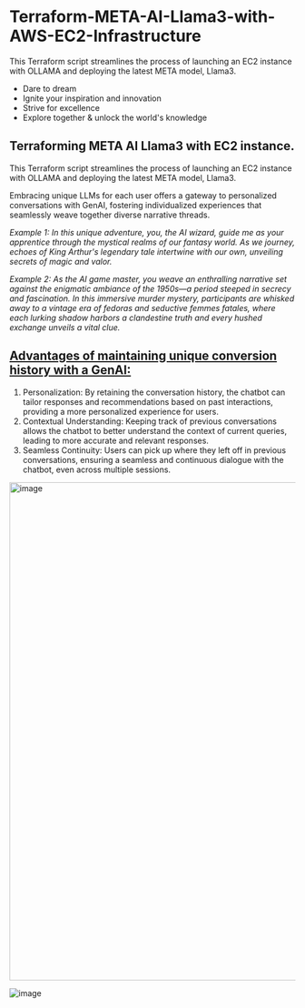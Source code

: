 # Terraform-META-AI-Llama3-with-AWS-EC2-Infrastructure
This Terraform script streamlines the process of launching an EC2 instance with OLLAMA and deploying the latest META model, Llama3.

- Dare to dream
- Ignite your inspiration and innovation
- Strive for excellence
- Explore together & unlock the world's knowledge

## Terraforming META AI Llama3 with EC2 instance.

This Terraform script streamlines the process of launching an EC2 instance with OLLAMA and deploying the latest META model, Llama3. 

Embracing unique LLMs for each user offers a gateway to personalized conversations with GenAI, fostering individualized experiences that seamlessly weave together diverse narrative threads.

_Example 1: In this unique adventure, you, the AI wizard, guide me as your apprentice through the mystical realms of our fantasy world. As we journey, echoes of King Arthur's legendary tale intertwine with our own, unveiling secrets of magic and valor._  

_Example 2: As the AI game master, you weave an enthralling narrative set against the enigmatic ambiance of the 1950s—a period steeped in secrecy and fascination. In this immersive murder mystery, participants are whisked away to a vintage era of fedoras and seductive femmes fatales, where each lurking shadow harbors a clandestine truth and every hushed exchange unveils a vital clue._ 

## <ins>Advantages of maintaining unique conversion history with a GenAI:</ins>
1. Personalization: By retaining the conversation history, the chatbot can tailor responses and recommendations based on past interactions, providing a more personalized experience for users.
2. Contextual Understanding: Keeping track of previous conversations allows the chatbot to better understand the context of current queries, leading to more accurate and relevant responses.
3. Seamless Continuity: Users can pick up where they left off in previous conversations, ensuring a seamless and continuous dialogue with the chatbot, even across multiple sessions.


<img width="876" alt="image" src="https://github.com/ubc-tuehoang/Terraform-META-AI-Llama3-with-AWS-EC2-Infrastructure/assets/86985864/8a7b0df0-01dc-4e6e-8478-827f7eca40f7">

![image](https://github.com/ubc-tuehoang/Terraform-META-AI-Llama3-with-AWS-EC2-Infrastructure/assets/86985864/b58f5fe0-6f31-49e0-97ed-9c20bd93203d)


